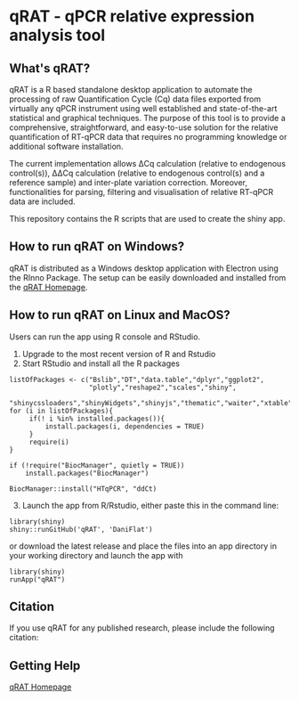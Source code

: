 # qRAT - qPCR relative expression analysis tool

## What's qRAT?

qRAT is a R based standalone desktop application to automate the processing of raw Quantification Cycle (Cq) data files exported from virtually any qPCR instrument using well established and state-of-the-art statistical and graphical techniques. The purpose of this tool is to provide a comprehensive, straightforward, and easy-to-use solution for the relative quantification of RT-qPCR data that requires no programming knowledge or additional software installation.

The current implementation allows ΔCq calculation (relative to endogenous control(s)), ΔΔCq calculation (relative to endogenous control(s) and a reference sample) and inter-plate variation correction. Moreover, functionalities for parsing, filtering and visualisation of relative RT-qPCR data are included.

This repository contains the R scripts that are used to create the shiny app.

## How to run qRAT on Windows?

qRAT is distributed as a Windows desktop application with Electron using the RInno Package. The setup can be easily downloaded and installed from the [qRAT Homepage](https://www.uibk.ac.at/microbiology/services/qrat/).

## How to run qRAT on Linux and MacOS?

Users can run the app using R console and RStudio. 
1. Upgrade to the most recent version of R and Rstudio
2. Start RStudio and install all the R packages
```
listOfPackages <- c("Bslib","DT","data.table","dplyr","ggplot2",
                    "plotly","reshape2","scales","shiny",
                    "shinycssloaders","shinyWidgets","shinyjs","thematic","waiter","xtable")
for (i in listOfPackages){
     if(! i %in% installed.packages()){
         install.packages(i, dependencies = TRUE)
     }
     require(i)
}

if (!require("BiocManager", quietly = TRUE))
    install.packages("BiocManager")

BiocManager::install("HTqPCR", "ddCt)
```
3. Launch the app from R/Rstudio, either paste this in the command line:
```
library(shiny)
shiny::runGitHub('qRAT', 'DaniFlat')
```
or download the latest release and place the files into an app directory in your working directory and launch the app with
```
library(shiny)
runApp("qRAT")
```

## Citation

If you use qRAT for any published research, please include the following citation:

## Getting Help
[qRAT Homepage](https://www.uibk.ac.at/microbiology/services/qrat/)
